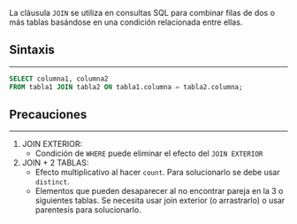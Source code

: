 La cláusula `JOIN` se utiliza en consultas SQL para combinar filas de dos o más tablas basándose en una condición relacionada entre ellas.

## Sintaxis
---

```sql
SELECT columna1, columna2
FROM tabla1 JOIN tabla2 ON tabla1.columna = tabla2.columna;
```

## Precauciones
---

1. JOIN EXTERIOR:
	- Condición de `WHERE` puede eliminar el efecto del `JOIN EXTERIOR`
2. JOIN + 2 TABLAS:
	- Efecto multiplicativo al hacer `count`. Para solucionarlo se debe usar `distinct`.
	- Elementos que pueden desaparecer al no encontrar pareja en la 3 o siguientes tablas. Se necesita usar join exterior (o arrastrarlo) o usar parentesis para solucionarlo.





